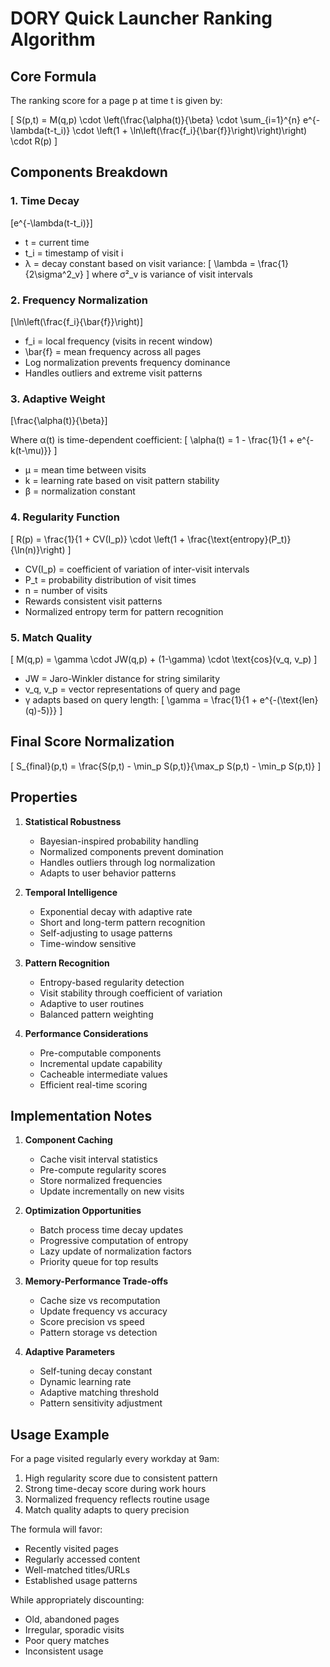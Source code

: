 # DORY Quick Launcher Ranking Algorithm

## Core Formula

The ranking score for a page p at time t is given by:

\[
S(p,t) = M(q,p) \cdot \left(\frac{\alpha(t)}{\beta} \cdot \sum_{i=1}^{n} e^{-\lambda(t-t_i)} \cdot \left(1 + \ln\left(\frac{f_i}{\bar{f}}\right)\right)\right) \cdot R(p)
\]

## Components Breakdown

### 1. Time Decay
\[e^{-\lambda(t-t_i)}\]

- t = current time
- t_i = timestamp of visit i
- λ = decay constant based on visit variance:
  \[
  \lambda = \frac{1}{2\sigma^2_v}
  \]
  where σ²_v is variance of visit intervals

### 2. Frequency Normalization
\[\ln\left(\frac{f_i}{\bar{f}}\right)\]

- f_i = local frequency (visits in recent window)
- \bar{f} = mean frequency across all pages
- Log normalization prevents frequency dominance
- Handles outliers and extreme visit patterns

### 3. Adaptive Weight
\[\frac{\alpha(t)}{\beta}\]

Where α(t) is time-dependent coefficient:
\[
\alpha(t) = 1 - \frac{1}{1 + e^{-k(t-\mu)}}
\]
- μ = mean time between visits
- k = learning rate based on visit pattern stability
- β = normalization constant

### 4. Regularity Function
\[
R(p) = \frac{1}{1 + CV(I_p)} \cdot \left(1 + \frac{\text{entropy}(P_t)}{\ln(n)}\right)
\]

- CV(I_p) = coefficient of variation of inter-visit intervals
- P_t = probability distribution of visit times
- n = number of visits
- Rewards consistent visit patterns
- Normalized entropy term for pattern recognition

### 5. Match Quality
\[
M(q,p) = \gamma \cdot JW(q,p) + (1-\gamma) \cdot \text{cos}(v_q, v_p)
\]

- JW = Jaro-Winkler distance for string similarity
- v_q, v_p = vector representations of query and page
- γ adapts based on query length:
  \[
  \gamma = \frac{1}{1 + e^{-(\text{len}(q)-5)}}
  \]

## Final Score Normalization

\[
S_{final}(p,t) = \frac{S(p,t) - \min_p S(p,t)}{\max_p S(p,t) - \min_p S(p,t)}
\]

## Properties

1. **Statistical Robustness**
   - Bayesian-inspired probability handling
   - Normalized components prevent domination
   - Handles outliers through log normalization
   - Adapts to user behavior patterns

2. **Temporal Intelligence**
   - Exponential decay with adaptive rate
   - Short and long-term pattern recognition
   - Self-adjusting to usage patterns
   - Time-window sensitive

3. **Pattern Recognition**
   - Entropy-based regularity detection
   - Visit stability through coefficient of variation
   - Adaptive to user routines
   - Balanced pattern weighting

4. **Performance Considerations**
   - Pre-computable components
   - Incremental update capability
   - Cacheable intermediate values
   - Efficient real-time scoring

## Implementation Notes

1. **Component Caching**
   - Cache visit interval statistics
   - Pre-compute regularity scores
   - Store normalized frequencies
   - Update incrementally on new visits

2. **Optimization Opportunities**
   - Batch process time decay updates
   - Progressive computation of entropy
   - Lazy update of normalization factors
   - Priority queue for top results

3. **Memory-Performance Trade-offs**
   - Cache size vs recomputation
   - Update frequency vs accuracy
   - Score precision vs speed
   - Pattern storage vs detection

4. **Adaptive Parameters**
   - Self-tuning decay constant
   - Dynamic learning rate
   - Adaptive matching threshold
   - Pattern sensitivity adjustment

## Usage Example

For a page visited regularly every workday at 9am:
1. High regularity score due to consistent pattern
2. Strong time-decay score during work hours
3. Normalized frequency reflects routine usage
4. Match quality adapts to query precision

The formula will favor:
- Recently visited pages
- Regularly accessed content
- Well-matched titles/URLs
- Established usage patterns

While appropriately discounting:
- Old, abandoned pages
- Irregular, sporadic visits
- Poor query matches
- Inconsistent usage 
